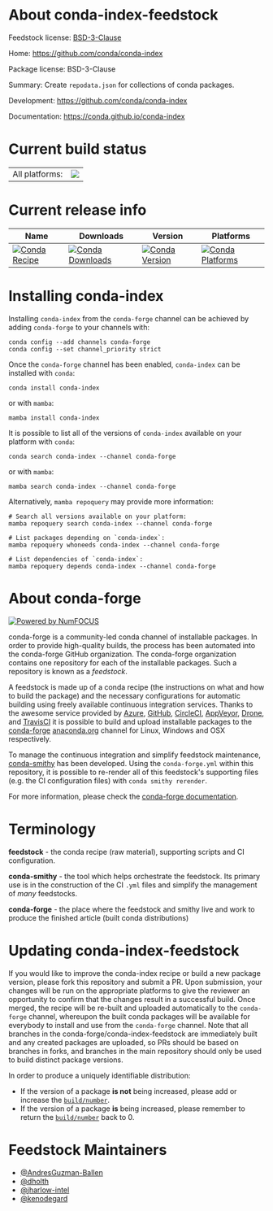 About conda-index-feedstock
===========================

Feedstock license: [BSD-3-Clause](https://github.com/conda-forge/conda-index-feedstock/blob/main/LICENSE.txt)

Home: https://github.com/conda/conda-index

Package license: BSD-3-Clause

Summary: Create `repodata.json` for collections of conda packages.

Development: https://github.com/conda/conda-index

Documentation: https://conda.github.io/conda-index

Current build status
====================


<table><tr><td>All platforms:</td>
    <td>
      <a href="https://dev.azure.com/conda-forge/feedstock-builds/_build/latest?definitionId=18220&branchName=main">
        <img src="https://dev.azure.com/conda-forge/feedstock-builds/_apis/build/status/conda-index-feedstock?branchName=main">
      </a>
    </td>
  </tr>
</table>

Current release info
====================

| Name | Downloads | Version | Platforms |
| --- | --- | --- | --- |
| [![Conda Recipe](https://img.shields.io/badge/recipe-conda--index-green.svg)](https://anaconda.org/conda-forge/conda-index) | [![Conda Downloads](https://img.shields.io/conda/dn/conda-forge/conda-index.svg)](https://anaconda.org/conda-forge/conda-index) | [![Conda Version](https://img.shields.io/conda/vn/conda-forge/conda-index.svg)](https://anaconda.org/conda-forge/conda-index) | [![Conda Platforms](https://img.shields.io/conda/pn/conda-forge/conda-index.svg)](https://anaconda.org/conda-forge/conda-index) |

Installing conda-index
======================

Installing `conda-index` from the `conda-forge` channel can be achieved by adding `conda-forge` to your channels with:

```
conda config --add channels conda-forge
conda config --set channel_priority strict
```

Once the `conda-forge` channel has been enabled, `conda-index` can be installed with `conda`:

```
conda install conda-index
```

or with `mamba`:

```
mamba install conda-index
```

It is possible to list all of the versions of `conda-index` available on your platform with `conda`:

```
conda search conda-index --channel conda-forge
```

or with `mamba`:

```
mamba search conda-index --channel conda-forge
```

Alternatively, `mamba repoquery` may provide more information:

```
# Search all versions available on your platform:
mamba repoquery search conda-index --channel conda-forge

# List packages depending on `conda-index`:
mamba repoquery whoneeds conda-index --channel conda-forge

# List dependencies of `conda-index`:
mamba repoquery depends conda-index --channel conda-forge
```


About conda-forge
=================

[![Powered by
NumFOCUS](https://img.shields.io/badge/powered%20by-NumFOCUS-orange.svg?style=flat&colorA=E1523D&colorB=007D8A)](https://numfocus.org)

conda-forge is a community-led conda channel of installable packages.
In order to provide high-quality builds, the process has been automated into the
conda-forge GitHub organization. The conda-forge organization contains one repository
for each of the installable packages. Such a repository is known as a *feedstock*.

A feedstock is made up of a conda recipe (the instructions on what and how to build
the package) and the necessary configurations for automatic building using freely
available continuous integration services. Thanks to the awesome service provided by
[Azure](https://azure.microsoft.com/en-us/services/devops/), [GitHub](https://github.com/),
[CircleCI](https://circleci.com/), [AppVeyor](https://www.appveyor.com/),
[Drone](https://cloud.drone.io/welcome), and [TravisCI](https://travis-ci.com/)
it is possible to build and upload installable packages to the
[conda-forge](https://anaconda.org/conda-forge) [anaconda.org](https://anaconda.org/)
channel for Linux, Windows and OSX respectively.

To manage the continuous integration and simplify feedstock maintenance,
[conda-smithy](https://github.com/conda-forge/conda-smithy) has been developed.
Using the ``conda-forge.yml`` within this repository, it is possible to re-render all of
this feedstock's supporting files (e.g. the CI configuration files) with ``conda smithy rerender``.

For more information, please check the [conda-forge documentation](https://conda-forge.org/docs/).

Terminology
===========

**feedstock** - the conda recipe (raw material), supporting scripts and CI configuration.

**conda-smithy** - the tool which helps orchestrate the feedstock.
                   Its primary use is in the construction of the CI ``.yml`` files
                   and simplify the management of *many* feedstocks.

**conda-forge** - the place where the feedstock and smithy live and work to
                  produce the finished article (built conda distributions)


Updating conda-index-feedstock
==============================

If you would like to improve the conda-index recipe or build a new
package version, please fork this repository and submit a PR. Upon submission,
your changes will be run on the appropriate platforms to give the reviewer an
opportunity to confirm that the changes result in a successful build. Once
merged, the recipe will be re-built and uploaded automatically to the
`conda-forge` channel, whereupon the built conda packages will be available for
everybody to install and use from the `conda-forge` channel.
Note that all branches in the conda-forge/conda-index-feedstock are
immediately built and any created packages are uploaded, so PRs should be based
on branches in forks, and branches in the main repository should only be used to
build distinct package versions.

In order to produce a uniquely identifiable distribution:
 * If the version of a package **is not** being increased, please add or increase
   the [``build/number``](https://docs.conda.io/projects/conda-build/en/latest/resources/define-metadata.html#build-number-and-string).
 * If the version of a package **is** being increased, please remember to return
   the [``build/number``](https://docs.conda.io/projects/conda-build/en/latest/resources/define-metadata.html#build-number-and-string)
   back to 0.

Feedstock Maintainers
=====================

* [@AndresGuzman-Ballen](https://github.com/AndresGuzman-Ballen/)
* [@dholth](https://github.com/dholth/)
* [@jharlow-intel](https://github.com/jharlow-intel/)
* [@kenodegard](https://github.com/kenodegard/)

